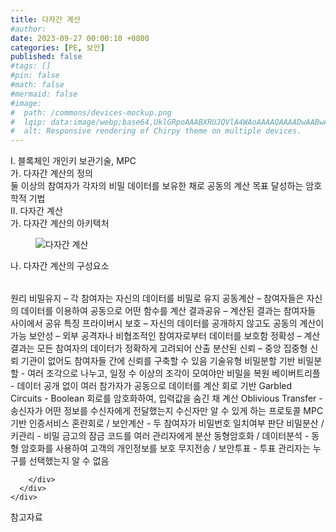 ```yaml
---
title: 다자간 계산
#author: 
date: 2023-09-27 00:00:10 +0800
categories: [PE, 보안]
published: false
#tags: []
#pin: false
#math: false
#mermaid: false
#image:
#  path: /commons/devices-mockup.png
#  lqip: data:image/webp;base64,UklGRpoAAABXRUJQVlA4WAoAAAAQAAAADwAABwAAQUxQSDIAAAARL0AmbZurmr57yyIiqE8oiG0bejIYEQTgqiDA9vqnsUSI6H+oAERp2HZ65qP/VIAWAFZQOCBCAAAA8AEAnQEqEAAIAAVAfCWkAALp8sF8rgRgAP7o9FDvMCkMde9PK7euH5M1m6VWoDXf2FkP3BqV0ZYbO6NA/VFIAAAA
#  alt: Responsive rendering of Chirpy theme on multiple devices.
---
```


<div class="post-wrap">
  <div class="para">
    <div class="para-title">
      I. 블록체인 개인키 보관기술, MPC 
    </div>
    <div class="para-cntnt">
      <div class="para">
        <div class="para-title">
          가. 다자간 계산의 정의
        </div>
        <div class="para-cntnt">
            둘 이상의 참여자가 각자의 비밀 데이터를 보유한 채로 공동의 계산 목표 달성하는 암호학적 기법
        </div>
      </div>
    </div>
  </div>
  
  <div class="para">
    <div class="para-title">
      II. 다자간 계산
    </div>
    <div class="para-cntnt">
      <div class="para">
        <div class="para-title">
          가. 다자간 계산의 아키텍처
        </div>
        <div class="para-cntnt">
          <figure class="post-figure">
            <img src="/assets/img/posts/다자간-계산.png" alt="다자간 계산">
<!--            <figcaption>Source: Unveiling the Metaverse: Exploring Emerging Trends, Multifaceted Perspectives, and Future Challenges</figcaption>-->
          </figure>
        </div>
      </div>
      <div class="para">
        <div class="para-title">
          나. 다자간 계산의 구성요소
        </div>
        <div class="para-cntnt">
          <table class="post-table">
          </table>
          원리
  비밀유지 – 각 참여자는 자신의 데이터를 비밀로 유지
  공동계산 – 참여자들은 자신의 데이터를 이용하여 공동으로 어떤 함수를 계산
  결과공유 – 계산된 결과는 참여자들 사이에서 공유
특징
  프라이버시 보호 – 자신의 데이터를 공개하지 않고도 공동의 계산이 가능
  보안성 – 외부 공격자나 비협조적인 참여자로부터 데이터를 보호함
  정확성 – 계산 결과는 모든 참여자의 데이터가 정확하게 고려되어 산출
  분산된 신뢰 – 중앙 집중형 신뢰 기관이 없어도 참여자들 간에 신뢰를 구축할 수 있음
기술유형
  비밀분할 기반
    비밀분할 - 여러 조각으로 나누고, 일정 수 이상의 조각이 모여야만 비밀을 복원
    베이버트리플 - 데이터 공개 없이 여러 참가자가 공동으로 데이터를 계산
  회로 기반
    Garbled Circuits - Boolean 회로를 암호화하여, 입력값을 숨긴 채 계산
    Oblivious Transfer - 송신자가 어떤 정보를 수신자에게 전달했는지 수신자만 알 수 있게 하는 프로토콜
MPC 기반 인증서비스
  혼란회로 / 보안계산 - 두 참여자가 비밀번호 일치여부 판단
  비밀분산 / 키관리 - 비밀 금고의 잠금 코드를 여러 관리자에게 분산
  동형암호화 / 데이터분석 - 동형 암호화를 사용하여 고객의 개인정보를 보호
  무지전송 / 보안투표 - 투표 관리자는 누구를 선택했는지 알 수 없음

        </div>
      </div>
    </div>
  </div>

  <div class="refr-wrap">
    <div class="refr-title">
        참고자료
    </div>
    <ol class="refr-list">
    <!--    <li>(나현식, 최대선) <a target="_blank" href="https://scienceon.kisti.re.kr/commons/util/originalView.do?cn=JAKO202225948430499&oCn=JAKO202225948430499&dbt=JAKO&journal=NJOU00291864">메타버스 보안 위협 요소 및 대응 방안 검토</a></li>-->
    <!--    <li>(M. Uddin, S. Manickam, H. Ullah, M. Obaidat and A. Dandoush) <a target="_blank" href="https://ieeexplore.ieee.org/abstract/document/10138386">Unveiling the Metaverse: Exploring Emerging Trends, Multifaceted Perspectives, and Future Challenges</a></li>-->
    </ol>
  </div>
</div>
